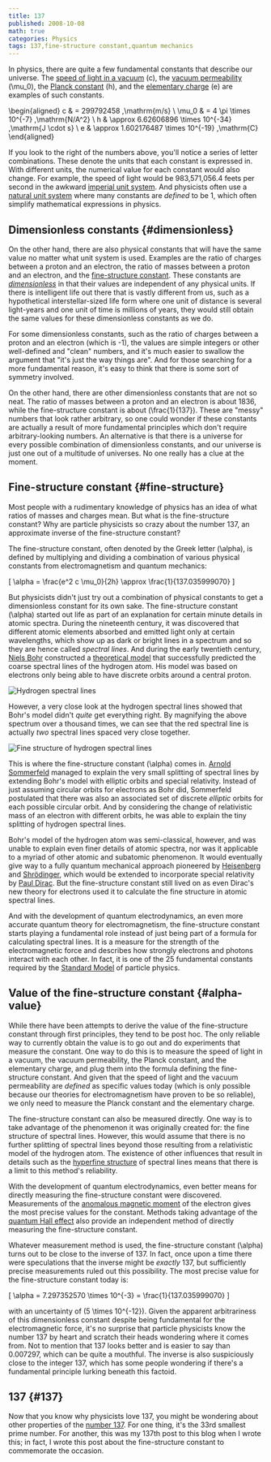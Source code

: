```yaml
---
title: 137
published: 2008-10-08
math: true
categories: Physics
tags: 137,fine-structure constant,quantum mechanics
---
```


In physics, there are quite a few fundamental constants that describe our universe.
The [speed of light in a vacuum](https://en.wikipedia.org/wiki/Speed_of_light) \(c\),
the [vacuum permeability](https://en.wikipedia.org/wiki/Vacuum_permittivity) \(\mu_0\),
the [Planck constant](https://en.wikipedia.org/wiki/Planck_constant) \(h\),
and the [elementary charge](https://en.wikipedia.org/wiki/Elementary_charge) \(e\)
are examples of such constants.

<!--more-->

\begin{aligned}
c & = 299792458 \,\mathrm{m/s} \\
\mu_0 & = 4 \pi \times 10^{-7} \,\mathrm{N/A^2} \\
h & \approx 6.62606896 \times 10^{-34} \,\mathrm{J \cdot s} \\
e & \approx 1.602176487 \times 10^{-19} \,\mathrm{C}
\end{aligned}

If you look to the right of the numbers above,
you'll notice a series of letter combinations.
These denote the units that each constant is expressed in.
With different units, the numerical value for each constant would also change.
For example, the speed of light would be 983,571,056.4 feets per second
in the awkward [imperial unit system](https://en.wikipedia.org/wiki/Imperial_units).
And physicists often use a [natural unit system](https://en.wikipedia.org/wiki/Natural_units)
where many constants are _defined_ to be 1, which often simplify mathematical expressions in physics.

## Dimensionless constants {#dimensionless}

On the other hand, there are also physical constants
that will have the same value no matter what unit system is used.
Examples are the ratio of charges between a proton and an electron,
the ratio of masses between a proton and an electron,
and the [fine-structure constant](https://physics.nist.gov/cuu/Constants/alpha.html).
These constants are [_dimensionless_](https://en.wikipedia.org/wiki/Dimensionless_quantity)
in that their values are independent of any physical units.
If there is intelligent life out there that is vastly different from us,
such as a hypothetical interstellar-sized life form
where one unit of distance is several light-years
and one unit of time is millions of years,
they would still obtain the same values for these dimensionless constants as we do.

For some dimensionless constants,
such as the ratio of charges between a proton and an electron (which is -1),
the values are simple integers or other well-defined and "clean" numbers,
and it's much easier to swallow the argument that "it's just the way things are".
And for those searching for a more fundamental reason,
it's easy to think that there is some sort of symmetry involved.

On the other hand, there are other dimensionless constants that are not so neat.
The ratio of masses between a proton and an electron is about 1836,
while the fine-structure constant is about \(\frac{1}{137}\).
These are "messy" numbers that look rather arbitrary,
so one could wonder if these constants are actually a result 
of more fundamental principles which don't require arbitrary-looking numbers.
An alternative is that there is a universe for every possible combination of dimensionless constants,
and our universe is just one out of a multitude of universes.
No one really has a clue at the moment.

## Fine-structure constant {#fine-structure}

Most people with a rudimentary knowledge of physics has
an idea of what ratios of masses and charges mean.
But what is the fine-structure constant?
Why are particle physicists so crazy about the number 137,
an approximate inverse of the fine-structure constant?

The fine-structure constant, often denoted by the Greek letter \(\alpha\),
is defined by multiplying and dividing a combination of
various physical constants from electromagnetism and quantum mechanics:

\[ \alpha = \frac{e^2 c \mu_0}{2h} \approx \frac{1}{137.035999070} \]

But physicists didn't just try out a combination of physical constants
to get a dimensionless constant for its own sake.
The fine-structure constant \(\alpha\) started out life as
part of an explanation for certain minute details in atomic spectra.
During the nineteenth century, it was discovered that different atomic elements
absorbed and emitted light only at certain wavelengths,
which show up as dark or bright lines in a spectrum
and so they are hence called _spectral lines_.
And during the early twentieth century, [Niels Bohr](https://en.wikipedia.org/wiki/Niels_Bohr)
constructed a [theoretical model](https://en.wikipedia.org/wiki/Bohr_model)
that successfully predicted the coarse spectral lines of the hydrogen atom.
His model was based on electrons only being able to have discrete orbits around a central proton.

![Hydrogen spectral lines](broad-spectrum.png)

However, a very close look at the hydrogen spectral lines showed
that Bohr's model didn't _quite_ get everything right.
By magnifying the above spectrum over a thousand times,
we can see that the red spectral line is actually _two_ spectral lines spaced very close together.

![Fine structure of hydrogen spectral lines](fine-structure.png)

This is where the fine-structure constant \(\alpha\) comes in.
[Arnold Sommerfeld](https://en.wikipedia.org/wiki/Arnold_Sommerfeld) managed
to explain the very small splitting of spectral lines
by extending Bohr's model with elliptic orbits and special relativity.
Instead of just assuming circular orbits for electrons as Bohr did,
Sommerfeld postulated that there was also an associated set of
discrete _elliptic_ orbits for each possible circular orbit.
And by considering the change of relativistic mass of an electron with different orbits,
he was able to explain the tiny splitting of hydrogen spectral lines.

Bohr's model of the hydrogen atom was semi-classical, however,
and was unable to explain even finer details of atomic spectra,
nor was it applicable to a myriad of other atomic and subatomic phenomenon.
It would eventually give way to a fully quantum mechanical approach pioneered
by [Heisenberg](https://en.wikipedia.org/wiki/Werner_Heisenberg)
and [Shrödinger](https://en.wikipedia.org/wiki/Erwin_Schr%C3%B6dinger),
which would be extended to incorporate special relativity
by [Paul Dirac](https://en.wikipedia.org/wiki/Paul_dirac).
But the fine-structure constant still lived on as even Dirac's new theory
for electrons used it to calculate the fine structure in atomic spectral lines.

And with the development of quantum electrodynamics,
an even more accurate quantum theory for electromagnetism,
the fine-structure constant starts playing a fundamental role
instead of just being part of a formula for calculating spectral lines.
It is a measure for the strength of the electromagnetic force
and describes how strongly electrons and photons interact with each other.
In fact, it is one of the 25 fundamental constants required by
the [Standard Model](https://en.wikipedia.org/wiki/Standard_Model) of particle physics.

## Value of the fine-structure constant {#alpha-value}

While there have been attempts to derive the value of
the fine-structure constant through first principles, they tend to be post hoc.
The only reliable way to currently obtain the value is
to go out and do experiments that measure the constant.
One way to do this is to measure the speed of light in a vacuum,
the vacuum permeability, the Planck constant, and the elementary charge,
and plug them into the formula defining the fine-structure constant.
And given that the speed of light and the vacuum permeability are _defined_ as specific values today
(which is only possible because our theories for electromagnetism have proven to be so reliable),
we only need to measure the Planck constant and the elementary charge.

The fine-structure constant can also be measured directly.
One way is to take advantage of the phenomenon it was originally created for:
the fine structure of spectral lines.
However, this would assume that there is no further splitting of spectral lines
beyond those resulting from a relativistic model of the hydrogen atom.
The existence of other influences that result in details such as
the [hyperfine structure](https://en.wikipedia.org/wiki/Hyperfine_structure)
of spectral lines means that there is a limit to this method's reliability.

With the development of quantum electrodynamics,
even better means for directly measuring the fine-structure constant were discovered.
Measurements of the [anomalous magnetic moment](https://en.wikipedia.org/wiki/Anomalous_magnetic_moment)
of the electron gives the most precise values for the constant.
Methods taking advantage of the [quantum Hall effect](https://en.wikipedia.org/wiki/Quantum_Hall_effect)
also provide an independent method of directly measuring the fine-structure constant.

Whatever measurement method is used,
the fine-structure constant \(\alpha\) turns out to be close to the inverse of 137.
In fact, once upon a time there were speculations that the inverse might be _exactly_ 137,
but sufficiently precise measurements ruled out this possibility.
The most precise value for the fine-structure constant today is:

\[ \alpha = 7.297352570 \times 10^{-3} = \frac{1}{137.035999070} \]

with an uncertainty of \(5 \times 10^{-12}\).
Given the apparent arbitrariness of this dimensionless constant
despite being fundamental for the electromagnetic force,
it's no surprise that particle physicists know the number 137 by heart
and scratch their heads wondering where it comes from.
Not to mention that 137 looks better and is easier to say than 0.007297,
which can be quite a mouthful.
The inverse is also suspiciously close to the integer 137,
which has some people wondering if there's a fundamental principle lurking beneath this factoid.

## 137 {#137}

Now that you know why physicists love 137,
you might be wondering about other properties of
the [number 137](https://en.wikipedia.org/wiki/137_(number)).
For one thing, it's the 33rd smallest prime number.
For another, this was my 137th post to this blog when I wrote this;
in fact, I wrote this post about the fine-structure constant to commemorate the occasion.
